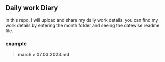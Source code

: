 ## Daily work Diary

In this repo, I will upload and share my daily work details. you can find my work details by entering the month folder and seeing the datewise readme file.

### example

> **march > 07.03.2023.md**
